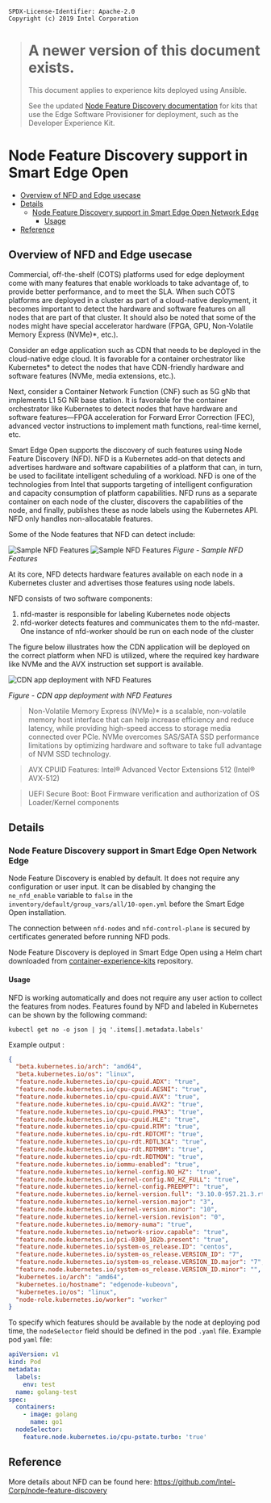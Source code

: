 ```text
SPDX-License-Identifier: Apache-2.0
Copyright (c) 2019 Intel Corporation
```
> # A newer version of this document exists.
> This document applies to experience kits deployed using Ansible.
>  
> See the updated [Node Feature Discovery documentation](https://smart-edge-open.github.io/docs/components/resource-management/node-feature-discovery) for kits that use the Edge Software Provisioner for deployment, such as the Developer Experience Kit.


<!-- omit in toc -->
# Node Feature Discovery support in Smart Edge Open
- [Overview of NFD and Edge usecase](#overview-of-nfd-and-edge-usecase)
- [Details](#details)
  - [Node Feature Discovery support in Smart Edge Open Network Edge](#node-feature-discovery-support-in-smart-edge-open-network-edge)
    - [Usage](#usage)
- [Reference](#reference)

## Overview of NFD and Edge usecase

Commercial, off-the-shelf (COTS) platforms used for edge deployment come with many features that enable workloads to take advantage of, to provide better performance, and to meet the SLA. When such COTS platforms are deployed in a cluster as part of a cloud-native deployment, it becomes important to detect the hardware and software features on all nodes that are part of that cluster. It should also be noted that some of the nodes might have special accelerator hardware (FPGA, GPU, Non-Volatile Memory Express (NVMe)\*, etc.).

Consider an edge application such as CDN that needs to be deployed in the cloud-native edge cloud. It is favorable for a container orchestrator like Kubernetes\* to detect the nodes that have CDN-friendly hardware and software features (NVMe, media extensions, etc.).

Next, consider a Container Network Function (CNF) such as 5G gNb that implements L1 5G NR base station. It is favorable for the container orchestrator like Kubernetes to detect nodes that have hardware and software features—FPGA acceleration for Forward Error Correction (FEC), advanced vector instructions to implement math functions, real-time kernel, etc.

Smart Edge Open supports the discovery of such features using Node Feature Discovery (NFD). NFD is a Kubernetes add-on that detects and advertises hardware and software capabilities of a platform that can, in turn, be used to facilitate intelligent scheduling of a workload. NFD is one of the technologies from Intel that supports targeting of intelligent configuration and capacity consumption of platform capabilities. NFD runs as a separate container on each node of the cluster, discovers the capabilities of the node, and finally, publishes these as node labels using the Kubernetes API. NFD only handles non-allocatable features.

Some of the Node features that NFD can detect include:

![Sample NFD Features](nfd-images/nfd1.png)
![Sample NFD Features](nfd-images/nfd2.png)
_Figure - Sample NFD Features_

At its core, NFD detects hardware features available on each node in a Kubernetes cluster and advertises those features using node labels.

NFD consists of two software components:
1) nfd-master is responsible for labeling Kubernetes node objects
2) nfd-worker detects features and communicates them to the nfd-master. One instance of nfd-worker should be run on each node of the cluster

The figure below illustrates how the CDN application will be deployed on the correct platform when NFD is utilized, where the required key hardware like NVMe and the AVX instruction set support is available.

![CDN app deployment with NFD Features](nfd-images/nfd0.png)

_Figure - CDN app deployment with NFD Features_

> Non-Volatile Memory Express (NVMe)* is a scalable, non-volatile memory host interface that can help increase efficiency and reduce latency, while providing high-speed access to storage media connected over PCIe. NVMe overcomes SAS/SATA SSD performance limitations by optimizing hardware and software to take full advantage of NVM SSD technology.

> AVX CPUID Features: Intel® Advanced Vector Extensions 512 (Intel® AVX-512)

> UEFI Secure Boot: Boot Firmware verification and authorization of OS Loader/Kernel components

## Details

### Node Feature Discovery support in Smart Edge Open Network Edge

Node Feature Discovery is enabled by default. It does not require any configuration or user input. It can be disabled by changing the `ne_nfd_enable` variable to `false` in the `inventory/default/group_vars/all/10-open.yml` before the Smart Edge Open installation.

The connection between `nfd-nodes` and `nfd-control-plane` is secured by certificates generated before running NFD pods.

Node Feature Discovery is deployed in Smart Edge Open using a Helm chart downloaded from [container-experience-kits](https://github.com/intel/container-experience-kits/tree/master/roles/nfd_install/charts/node-feature-discovery) repository.

#### Usage

NFD is working automatically and does not require any user action to collect the features from nodes. Features found by NFD and labeled in Kubernetes can be shown by the following command: 
```
kubectl get no -o json | jq '.items[].metadata.labels'
```

Example output :
```json
{
  "beta.kubernetes.io/arch": "amd64",
  "beta.kubernetes.io/os": "linux",
  "feature.node.kubernetes.io/cpu-cpuid.ADX": "true",
  "feature.node.kubernetes.io/cpu-cpuid.AESNI": "true",
  "feature.node.kubernetes.io/cpu-cpuid.AVX": "true",
  "feature.node.kubernetes.io/cpu-cpuid.AVX2": "true",
  "feature.node.kubernetes.io/cpu-cpuid.FMA3": "true",
  "feature.node.kubernetes.io/cpu-cpuid.HLE": "true",
  "feature.node.kubernetes.io/cpu-cpuid.RTM": "true",
  "feature.node.kubernetes.io/cpu-rdt.RDTCMT": "true",
  "feature.node.kubernetes.io/cpu-rdt.RDTL3CA": "true",
  "feature.node.kubernetes.io/cpu-rdt.RDTMBM": "true",
  "feature.node.kubernetes.io/cpu-rdt.RDTMON": "true",
  "feature.node.kubernetes.io/iommu-enabled": "true",
  "feature.node.kubernetes.io/kernel-config.NO_HZ": "true",
  "feature.node.kubernetes.io/kernel-config.NO_HZ_FULL": "true",
  "feature.node.kubernetes.io/kernel-config.PREEMPT": "true",
  "feature.node.kubernetes.io/kernel-version.full": "3.10.0-957.21.3.rt56.935.el7.x86_64",
  "feature.node.kubernetes.io/kernel-version.major": "3",
  "feature.node.kubernetes.io/kernel-version.minor": "10",
  "feature.node.kubernetes.io/kernel-version.revision": "0",
  "feature.node.kubernetes.io/memory-numa": "true",
  "feature.node.kubernetes.io/network-sriov.capable": "true",
  "feature.node.kubernetes.io/pci-0300_102b.present": "true",
  "feature.node.kubernetes.io/system-os_release.ID": "centos",
  "feature.node.kubernetes.io/system-os_release.VERSION_ID": "7",
  "feature.node.kubernetes.io/system-os_release.VERSION_ID.major": "7",
  "feature.node.kubernetes.io/system-os_release.VERSION_ID.minor": "",
  "kubernetes.io/arch": "amd64",
  "kubernetes.io/hostname": "edgenode-kubeovn",
  "kubernetes.io/os": "linux",
  "node-role.kubernetes.io/worker": "worker"
}
```

To specify which features should be available by the node at deploying pod time, the `nodeSelector` field should be defined in the pod `.yaml` file. Example pod `yaml` file:

```yaml
apiVersion: v1
kind: Pod
metadata:
  labels:
    env: test
  name: golang-test
spec:
  containers:
    - image: golang
      name: go1
  nodeSelector:
    feature.node.kubernetes.io/cpu-pstate.turbo: 'true'
```

## Reference
More details about NFD can be found here: https://github.com/Intel-Corp/node-feature-discovery
